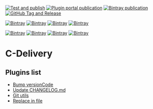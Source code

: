 [![Test and publish](https://github.com/ciriti/CDelivery/workflows/Test%20and%20publish/badge.svg)](https://github.com/ciriti/CDelivery/actions?query=workflow%3A%22Test+and+publish%22)
[![Plugin portal publication](https://github.com/ciriti/CDelivery/workflows/Plugin%20portal%20publication/badge.svg)](https://github.com/ciriti/CDelivery/actions?query=workflow%3A%22Plugin+portal+publication%22)
[![Bintray publication](https://github.com/ciriti/CDelivery/workflows/Bintray%20publication/badge.svg)](https://github.com/ciriti/CDelivery/actions?query=workflow%3A%22Bintray+publication%22)
[![GitHub Tag and Release](https://github.com/ciriti/CDelivery/workflows/GitHub%20Tag%20and%20Release/badge.svg)](https://github.com/ciriti/CDelivery/actions?query=workflow%3AGitHub-Tag-and-Release)

[![Bintray](https://img.shields.io/bintray/v/ciriti/cdelivery/bumpversion-plugin?color=blue&label=Bintray%20Bump%20Versioncode%20Plugin)](https://bintray.com/ciriti/cdelivery/bumpversion-plugin)
[![Bintray](https://img.shields.io/bintray/v/ciriti/cdelivery/changelogupdate-plugin?color=blue&label=Bintray%20Update%20Changelog%20Plugin)](https://bintray.com/ciriti/cdelivery/changelogupdate-plugin)
[![Bintray](https://img.shields.io/bintray/v/ciriti/cdelivery/replaceinfile-plugin?color=blue&label=Bintray%20Replace%20in%20file%20Plugin)](https://bintray.com/ciriti/cdelivery/replaceinfile-plugin)
[![Bintray](https://img.shields.io/bintray/v/ciriti/cdelivery/gitutils-plugin?color=blue&label=Bintray%20Git%20Utils)](https://bintray.com/ciriti/cdelivery/gitutils-plugin)

[![Bintray](https://img.shields.io/bintray/v/ciriti/cdelivery/changelogupdate-plugin?color=blue&label=Gradle%20Portal%20changelogupdate-plugin)](https://plugins.gradle.org/plugin/io.github.update-changelog)
[![Bintray](https://img.shields.io/bintray/v/ciriti/cdelivery/bumpversion-plugin?color=blue&label=Gradle%20Portal%20bumpversion-plugin)](https://plugins.gradle.org/plugin/io.github.bump-versioncode)
[![Bintray](https://img.shields.io/bintray/v/ciriti/cdelivery/replaceinfile-plugin?color=blue&label=Gradle%20Portal%20Replace%20in%20file%20Plugin)](https://plugins.gradle.org/plugin/io.github.replace-in-file)
[![Bintray](https://img.shields.io/bintray/v/ciriti/cdelivery/gitutils-plugin?color=blue&label=Gradle%20Portal%20Git%20Utils)](https://plugins.gradle.org/plugin/io.github.git-utils)
# C-Delivery 

## Plugins list
- [Bump versionCode](bump-version-code/README.md)  
- [Update CHANGELOG.md](changelog-update/README.md)  
- [Git utils](git-utils/README.md)  
- [Replace in file](replace-in-file/README.md)  